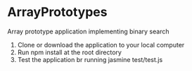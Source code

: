 # ArrayPrototypes
Array prototype application implementing binary search

1. Clone or download the application to your local computer
2. Run npm install at the root directory
3. Test the application br running jasmine test/test.js
